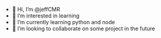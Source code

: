 - 👋 Hi, I’m @jeffCMR
- 👀 I’m interested in learning
- 🌱 I’m currently learning python and node
- 💞️ I’m looking to collaborate on some project in the future

<!---
jeffCMR/jeffCMR is a ✨ special ✨ repository because its `README.md` (this file) appears on your GitHub profile.
You can click the Preview link to take a look at your changes.
--->
